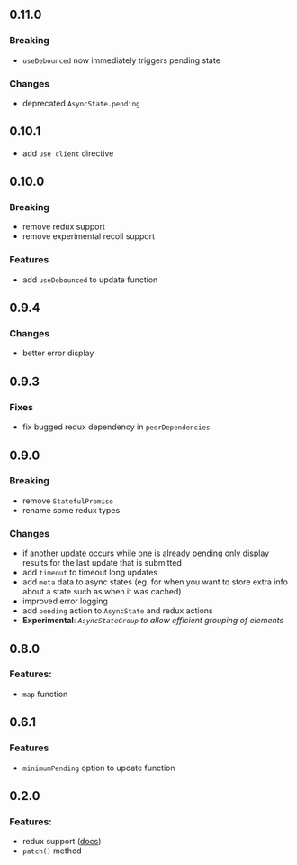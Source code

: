 ## 0.11.0

### Breaking

- `useDebounced` now immediately triggers pending state

### Changes

- deprecated `AsyncState.pending`

## 0.10.1

- add `use client` directive

## 0.10.0

### Breaking

- remove redux support
- remove experimental recoil support

### Features

- add `useDebounced` to update function

## 0.9.4

### Changes

- better error display

## 0.9.3

### Fixes

- fix bugged redux dependency in `peerDependencies`

## 0.9.0

### Breaking

- remove `StatefulPromise`
- rename some redux types

### Changes

- if another update occurs while one is already pending only display results for the last update that is submitted
- add `timeout` to timeout long updates
- add `meta` data to async states (eg. for when you want to store extra info about a state such as when it was cached)
- improved error logging
- add `pending` action to `AsyncState` and redux actions 
- **Experimental**: *`AsyncStateGroup` to allow efficient grouping of elements*

## 0.8.0

### Features: 
- `map` function

## 0.6.1

### Features
- `minimumPending` option to update function

## 0.2.0

### Features:
- redux support ([docs](./docs/redux.md))
- `patch()` method
